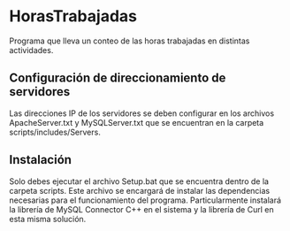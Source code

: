 # HorasTrabajadas
Programa que lleva un conteo de las horas trabajadas en distintas actividades.

## Configuración de direccionamiento de servidores
Las direcciones IP de los servidores se deben configurar en los archivos ApacheServer.txt y MySQLServer.txt que se encuentran en la carpeta scripts/includes/Servers.

## Instalación
Solo debes ejecutar el archivo Setup.bat que se encuentra dentro de la carpeta scripts.
Este archivo se encargará de instalar las dependencias necesarias para el funcionamiento del programa.
Particularmente instalará la librería de MySQL Connector C++ en el sistema y la librería de Curl en esta misma solución.